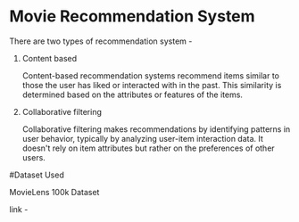 # Movie Recommendation System

There are two types of recommendation system -
1. Content based
   
   Content-based recommendation systems recommend items similar to those the user has liked or interacted with in the past. This similarity is determined based on the attributes or features of the items.

3. Collaborative filtering
   
   Collaborative filtering makes recommendations by identifying patterns in user behavior, typically by analyzing user-item interaction data. It doesn't rely on item attributes but rather on the preferences of other users.


#Dataset Used 

MovieLens 100k Dataset

link - 
